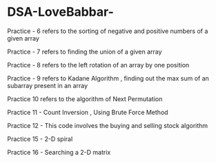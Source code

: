 # DSA-LoveBabbar-
Practice - 6 refers to the sorting of negative and positive numbers of a given array

Practice - 7 refers to finding the union of a given array

Practice - 8 refers to the left rotation of an array by one position

Practice - 9 refers to Kadane Algorithm , finding out the max sum of an subarray present in an array

Practice 10 refers to the algorithm of Next Permutation

Practice 11 - Count Inversion , Using Brute Force Method

Practice 12 - This code involves the buying and selling stock algorithm

Practice 15 - 2-D spiral

Practice 16 - Searching a 2-D matrix

